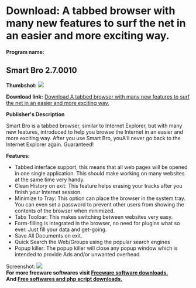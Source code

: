 # Download: A tabbed browser with many new features to surf the net in an easier and more exciting way.

**Program name:**

## Smart Bro 2.7.0010

  
**Thumbshot:** ![](http://www.freewarefiles.com/screenshot/smartbro_md.gif)   
  
**Download link:** [Download A tabbed browser with many new features to surf the net in an easier and more exciting way.](http://freesoftwares.boysofts.com/Smart-Bro_program_24395.html)  
  


**Publisher's Description**  
  


Smart Bro is a tabbed browser, similar to Internet Explorer, but with many new features, introduced to help you browse the Internet in an easier and more exciting way. After you use Smart Bro, youA'll never go back to the Internet Explorer again. Guaranteed! 

**Features:**

  * Tabbed interface support, this means that all web pages will be opened in one single application. This should make working on many websites at the same time very handy. 
  * Clean History on exit: This feature helps erasing your tracks after you finish your Internet session. 
  * Minimize to Tray: This option can place the browser in the system tray. You can even set a password to prevent other users from showing the contents of the browser when minimized. 
  * Tabs Toolbar: This makes switching between websites very easy. 
  * Form-filling is integrated in the browser, no need for plugins what so ever. Just fill your data and get-going. 
  * Save All Documents on exit. 
  * Quick Search the Web/Groups using the popular search engines 
  * Popup killer: The popup killer will close any popup window which is intended to provide Ads and/or unwanted overhead. 

  
  
Screenshot: ![](http://www.freewarefiles.com/screenshot/smartbro.gif)   
**For more freeware softwares visit [Freeware software downloads.](http://freesoftwares.boysofts.com/)**   
**And [Free softwares and php script downloads.](http://www.boysofts.com/)**
